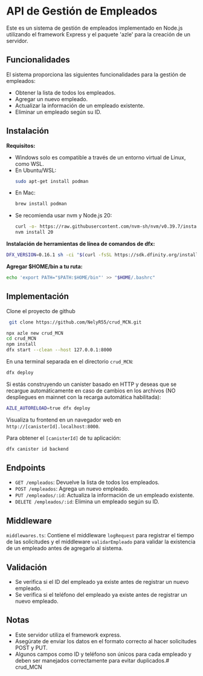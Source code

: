 # API de Gestión de Empleados

Este es un sistema de gestión de empleados implementado en Node.js utilizando el framework Express y el paquete 'azle' para la creación de un servidor.

## Funcionalidades

El sistema proporciona las siguientes funcionalidades para la gestión de empleados:

- Obtener la lista de todos los empleados.
- Agregar un nuevo empleado.
- Actualizar la información de un empleado existente.
- Eliminar un empleado según su ID.

## Instalación

**Requisitos:**

- Windows solo es compatible a través de un entorno virtual de Linux, como WSL.
- En Ubuntu/WSL: 
  ```bash
  sudo apt-get install podman
  ```
- En Mac:
  ```bash
  brew install podman
  ```
- Se recomienda usar nvm y Node.js 20:
  ```bash
  curl -o- https://raw.githubusercontent.com/nvm-sh/nvm/v0.39.7/install.sh | bash
  nvm install 20
  ```

**Instalación de herramientas de línea de comandos de dfx:**
```bash
DFX_VERSION=0.16.1 sh -ci "$(curl -fsSL https://sdk.dfinity.org/install.sh)"
```

**Agregar $HOME/bin a tu ruta:**
```bash
echo 'export PATH="$PATH:$HOME/bin"' >> "$HOME/.bashrc"
```

## Implementación

Clone el proyecto de github
```bash
 git clone https://github.com/NelyR55/crud_MCN.git
```

```bash
npx azle new crud_MCN
cd crud_MCN
npm install
dfx start --clean --host 127.0.0.1:8000
```

En una terminal separada en el directorio `crud_MCN`:
```bash
dfx deploy
```

Si estás construyendo un canister basado en HTTP y deseas que se recargue automáticamente en caso de cambios en los archivos (NO despliegues en mainnet con la recarga automática habilitada):
```bash
AZLE_AUTORELOAD=true dfx deploy
```

Visualiza tu frontend en un navegador web en `http://[canisterId].localhost:8000`.

Para obtener el `[canisterId]` de tu aplicación:
```bash
dfx canister id backend
```

## Endpoints

- `GET /empleados`: Devuelve la lista de todos los empleados.
- `POST /empleados`: Agrega un nuevo empleado.
- `PUT /empleados/:id`: Actualiza la información de un empleado existente.
- `DELETE /empleados/:id`: Elimina un empleado según su ID.

## Middleware

`middlewares.ts`: Contiene el middleware `logRequest` para registrar el tiempo de las solicitudes y el middleware `validarEmpleado` para validar la existencia de un empleado antes de agregarlo al sistema.

## Validación

- Se verifica si el ID del empleado ya existe antes de registrar un nuevo empleado.
- Se verifica si el teléfono del empleado ya existe antes de registrar un nuevo empleado.

## Notas

- Este servidor utiliza el framework express.
- Asegúrate de enviar los datos en el formato correcto al hacer solicitudes POST y PUT.
- Algunos campos como ID y teléfono son únicos para cada empleado y deben ser manejados correctamente para evitar duplicados.# crud_MCN
